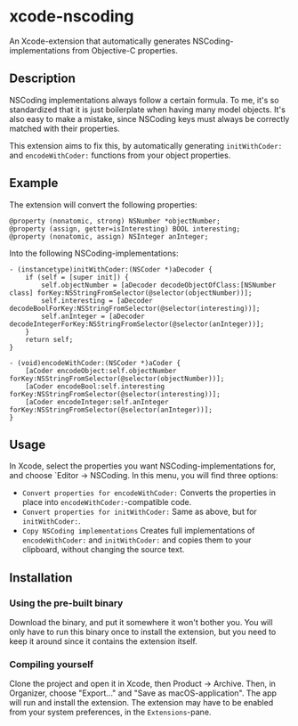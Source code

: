 # xcode-nscoding
An Xcode-extension that automatically generates NSCoding-implementations from Objective-C properties.

## Description
NSCoding implementations always follow a certain formula. 
To me, it's so standardized that it is just boilerplate when having many model objects.
It's also easy to make a mistake, since NSCoding keys must always be correctly matched with their properties.

This extension aims to fix this, by automatically generating `initWithCoder:` and `encodeWithCoder:` functions
from your object properties.

## Example
The extension will convert the following properties:

```objc
@property (nonatomic, strong) NSNumber *objectNumber;
@property (assign, getter=isInteresting) BOOL interesting;
@property (nonatomic, assign) NSInteger anInteger;
```

Into the following NSCoding-implementations:
```objc
- (instancetype)initWithCoder:(NSCoder *)aDecoder {
    if (self = [super init]) {
        self.objectNumber = [aDecoder decodeObjectOfClass:[NSNumber class] forKey:NSStringFromSelector(@selector(objectNumber))];
        self.interesting = [aDecoder decodeBoolForKey:NSStringFromSelector(@selector(interesting))];
        self.anInteger = [aDecoder decodeIntegerForKey:NSStringFromSelector(@selector(anInteger))];
    }
    return self;
}

- (void)encodeWithCoder:(NSCoder *)aCoder {
    [aCoder encodeObject:self.objectNumber forKey:NSStringFromSelector(@selector(objectNumber))];
    [aCoder encodeBool:self.interesting forKey:NSStringFromSelector(@selector(interesting))];
    [aCoder encodeInteger:self.anInteger forKey:NSStringFromSelector(@selector(anInteger))];
}
```

## Usage
In Xcode, select the properties you want NSCoding-implementations for, and choose `Editor -> NSCoding. 
In this menu, you will find three options:

- `Convert properties for encodeWithCoder:` Converts the properties in place into `encodeWithCoder:`-compatible code.
- `Convert properties for initWithCoder:` Same as above, but for `initWithCoder:`.
- `Copy NSCoding implementations` Creates full implementations of `encodeWithCoder:` and `initWithCoder:` and copies them to your clipboard, without changing the source text.

## Installation

### Using the pre-built binary
Download the binary, and put it somewhere it won't bother you. You will only have to run this binary once to install the extension,
but you need to keep it around since it contains the extension itself.

### Compiling yourself
Clone the project and open it in Xcode, then Product -> Archive. Then, in Organizer, choose "Export..." and "Save as macOS-application".
The app will run and install the extension. The extension may have to be enabled from your system preferences, in the `Extensions`-pane.
